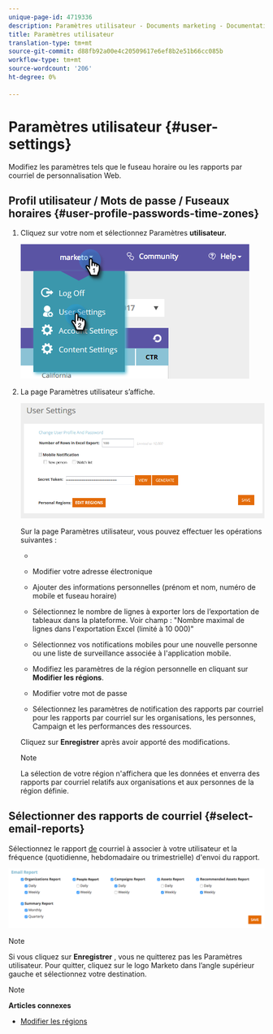 ```yaml
---
unique-page-id: 4719336
description: Paramètres utilisateur - Documents marketing - Documentation du produit
title: Paramètres utilisateur
translation-type: tm+mt
source-git-commit: d88fb92a00e4c20509617e6ef8b2e51b66cc085b
workflow-type: tm+mt
source-wordcount: '206'
ht-degree: 0%

---
```



# Paramètres utilisateur {#user-settings}

Modifiez les paramètres tels que le fuseau horaire ou les rapports par courriel de personnalisation Web.

## Profil utilisateur / Mots de passe / Fuseaux horaires {#user-profile-passwords-time-zones}

1. Cliquez sur votre nom et sélectionnez Paramètres **utilisateur.**

   ![](assets/one.png)

1. La page Paramètres utilisateur s’affiche.

   ![](assets/two.png)

   Sur la page Paramètres utilisateur, vous pouvez effectuer les opérations suivantes :

   * 

      * Modifier votre adresse électronique
      * Ajouter des informations personnelles (prénom et nom, numéro de mobile et fuseau horaire)
      * Sélectionnez le nombre de lignes à exporter lors de l’exportation de tableaux dans la plateforme. Voir champ : &quot;Nombre maximal de lignes dans l&#39;exportation Excel (limité à 10 000)&quot;
      * Sélectionnez vos notifications mobiles pour une nouvelle personne ou une liste de surveillance associée à l&#39;application mobile.
      * Modifiez les paramètres de la région personnelle en cliquant sur **Modifier les régions**.
      * Modifier votre mot de passe
      * Sélectionnez les paramètres de notification des rapports par courriel pour les rapports par courriel sur les organisations, les personnes, Campaign et les performances des ressources.

   Cliquez sur **Enregistrer** après avoir apporté des modifications.

   >[!NOTE]
   >
   >La sélection de votre région n&#39;affichera que les données et enverra des rapports par courriel relatifs aux organisations et aux personnes de la région définie.

## Sélectionner des rapports de courriel {#select-email-reports}

Sélectionnez le rapport [de](../../../product-docs/web-personalization/reporting-for-web-personalization/email-reports.md) courriel à associer à votre utilisateur et la fréquence (quotidienne, hebdomadaire ou trimestrielle) d&#39;envoi du rapport.

![](assets/three.png)

>[!NOTE]
>
>Si vous cliquez sur **Enregistrer** , vous ne quitterez pas les Paramètres utilisateur. Pour quitter, cliquez sur le logo Marketo dans l’angle supérieur gauche et sélectionnez votre destination.

>[!NOTE]
>
>**Articles connexes**
>
>* [Modifier les régions](edit-regions.md)

>



